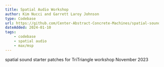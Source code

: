 ```yaml
---
title: Spatial Audio Workshop 
author: Kim Nucci and Garrett Laroy Johnson
type: Codebase
url: https://github.com/Center-Abstract-Concrete-Machines/spatial-sound
dateAdded: 2024-01-10
tags:
    - codebase
    - spatial audio
    - max/msp
---
```


spatial sound starter patches for TriTriangle workshop November 2023
